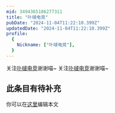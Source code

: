 ```yaml
---
mid: 3494365106277311
title: "卟啵电竞"
pubDate: "2024-11-04T11:22:10.399Z"
updatedDate: "2024-11-04T11:22:10.399Z"
profile:
  {
    Nickname: ["卟啵电竞"],
  }
---
```


关注[卟啵电竞](https://space.bilibili.com/3494365106277311)谢谢喵~ 关注[卟啵电竞](https://space.bilibili.com/3494365106277311)谢谢喵~

## 此条目有待补充
你可以在[这里](https://github.com/Yuhanawa/VTuber.ICU-Content/edit/master/v/卟啵电竞/index.md)编辑本文
